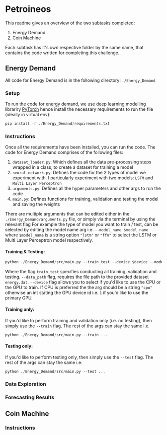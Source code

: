 # Petroineos

This readme gives an overview of the two subtasks completed:
1. Energy Demand
2. Coin Machine

Each subtask has it's own respective folder by the same name, that contains the code written for completing this challenge.

## Energy Demand
All code for Energy Demand is in the following directory: `./Energy_Demand`
### Setup
To run the code for energy demand, we use deep learning modelling librariry [PyTorch](https://pytorch.org/) hence install the necessary requirements to run the file (ideally in virtual env):
``` python
pip install -r ./Energy_Demand/requirements.txt
```
### Instructions
Once all the requirements have been installed, you can run the code. The code for Energy Demand comprises of the following files:
1. `dataset_loader.py`: Which defines all the data pre-processing steps wrapped in a class, to create a dataset for training a model
2. `neural_network.py`: Defines the code for the 2 types of model we experiment with. I particularly experiment with two models: `LSTM` and `Multi Layer Perceptron`
3. `arguments.py`: Defines all the hyper parameters and other args to run the code
4. `main.py`: Defines functions for training, validation and testing the model and saving the weights

There are multiple arguments that can be edited either in the `./Energy_Demand/arguments.py` file, or simply via the terminal by using the relevant flag For example the type of model you want to train / test, can be selected by editing the model name arg i.e. `--model_name $model_name` where `$model_name` is a string option `"lstm"` or `"ffn"` to select the LSTM or Multi Layer Perceptron model respectively.

#### Training & Testing:
``` python
python ./Energy_Demand/src/main.py --train_test --device $device --model_name $model_name --batch_size $batch_size --data_path $data_path
```
Where the flag `train_test` specifies conducting all training, validation and testing. `--data_path` flag, requires the file path to the provided dataset `energy.dat`. `--device` flag allows you to select if you'd like to use the CPU or the GPU to train. If CPU is preferred the the arg should be a string `"cpu"` otherwise an int stating the GPU device id i.e. `1` if you'd like to use the primary GPU.

#### Training only:
If you'd like to perform training and validation only (i.e. no testing), then simply use the `--train` flag. The rest of the args can stay the same i.e.
``` python
python ./Energy_Demand/src/main.py --train ...
```
#### Testing only:
If you'd like to perform testing only, then simply use the `--test` flag. The rest of the args can stay the same i.e.
``` python
python ./Energy_Demand/src/main.py --test ...
```
### Data Exploration

### Forecasting Results

## Coin Machine

### Instructions